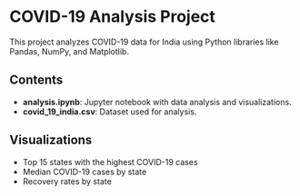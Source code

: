 # COVID-19 Analysis Project

This project analyzes COVID-19 data for India using Python libraries like Pandas, NumPy, and Matplotlib.

## Contents
- **analysis.ipynb**: Jupyter notebook with data analysis and visualizations.
- **covid_19_india.csv**: Dataset used for analysis.

## Visualizations
- Top 15 states with the highest COVID-19 cases
- Median COVID-19 cases by state
- Recovery rates by state
